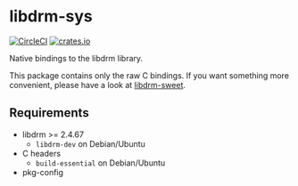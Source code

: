 # libdrm-sys

[![CircleCI](https://circleci.com/gh/devurandom/libdrm-sys-rs.svg?style=shield)](https://circleci.com/gh/devurandom/libdrm-sys-rs)
[![crates.io](https://img.shields.io/crates/v/libdrm-sys.svg)](https://crates.io/crates/libdrm-sys)

Native bindings to the libdrm library.

This package contains only the raw C bindings. If you want something more convenient, please have a look at [libdrm-sweet](https://crates.io/crates/libdrm-sweet).

## Requirements

* libdrm >= 2.4.67
  - `libdrm-dev` on Debian/Ubuntu
* C headers
  - `build-essential` on Debian/Ubuntu
* pkg-config
